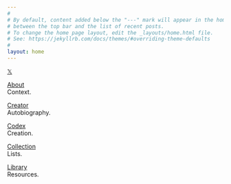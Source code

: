 ```yaml
---
#
# By default, content added below the "---" mark will appear in the home page
# between the top bar and the list of recent posts.
# To change the home page layout, edit the _layouts/home.html file.
# See: https://jekyllrb.com/docs/themes/#overriding-theme-defaults
#
layout: home
---
```


[𝕏](https://x.com/linkd)

[About](/about)
<br/>
Context.

[Creator](/creator)
<br/>
Autobiography.

[Codex](/codex)
<br/>
Creation.

[Collection](/collection)
<br/>
Lists.

[Library](/library)
<br/>
Resources.

